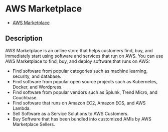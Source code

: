 # AWS Marketplace

- [AWS Marketplace](https://aws.amazon.com/marketplace/)

## Description

AWS Marketplace is an online store that helps customers find, buy, and immediately start using software and services that run on AWS. You can use AWS Marketplace to find, buy, and deploy software that runs on AWS:

- Find software from popular categories such as machine learning, security, and database.
- Find software from popular open source projects such as Kubernetes, Docker, and Wordpress.
- Find software from popular vendors such as Splunk, Trend Micro, and Couchbase.
- Find software that runs on Amazon EC2, Amazon ECS, and AWS Lambda.
- Sell Software as a Service Solutions to AWS Customers.
- Buy Software that has been bundled into customized AMIs by AWS Marketplace Sellers.
